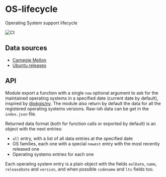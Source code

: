# OS-lifecycle

Operating System support lifecycle

![CI](https://github.com/projectlint/OS-lifecycle/workflows/CI/badge.svg)

## Data sources

- [Carnegie Mellon](https://computing.cs.cmu.edu/desktop/os-lifecycle.html)
- [Ubuntu releases](https://wiki.ubuntu.com/Releases)

## API

Module export a function with a single `now` optional argument to ask for the
maintained operating systems in a specified date (current date by default),
inspired by [@pkgjs/nv](https://github.com/pkgjs/nv). The module also return by
default the data for all the registered operating systems versions. Raw-ish
data can be get in the `index.json` file.

Returned data format (both for function calls or exported by default) is an
object with the next entries:

- `all` entry, with a list of all data entries at the specified date
- OS families, each one with a special `newest` entry with the most recently
  released one
- Operating systems entries for each one

Each operating system entry is a plain object with the fields `eolDate`, `name`,
`releaseDate` and `version`, and when possible `codename` and `lts` fields too.
